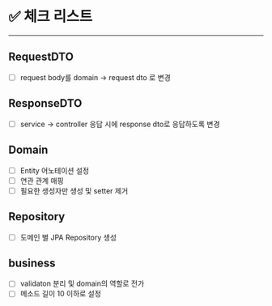 # ✅ 체크 리스트

---

## RequestDTO
- [ ] request body를 domain -> request dto 로 변경

## ResponseDTO
- [ ] service -> controller 응답 시에 response dto로 응답하도록 변경 

## Domain
- [ ] Entity 어노테이션 설정
- [ ] 연관 관계 매핑
- [ ] 필요한 생성자만 생성 및 setter 제거

## Repository
- [ ] 도메인 별 JPA Repository 생성

## business
- [ ] validaton 분리 및 domain의 역할로 전가
- [ ] 메소드 길이 10 이하로 설정
